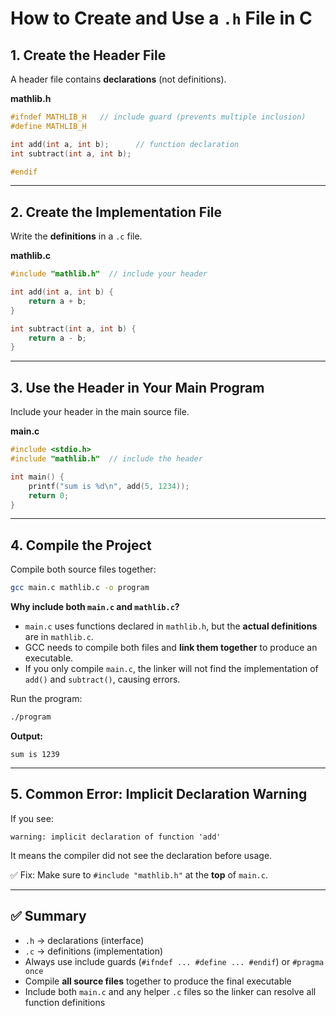 # How to Create and Use a `.h` File in C

## 1. Create the Header File

A header file contains **declarations** (not definitions).

**mathlib.h**

```c
#ifndef MATHLIB_H   // include guard (prevents multiple inclusion)
#define MATHLIB_H

int add(int a, int b);      // function declaration
int subtract(int a, int b);

#endif
```

---

## 2. Create the Implementation File

Write the **definitions** in a `.c` file.

**mathlib.c**

```c
#include "mathlib.h"  // include your header

int add(int a, int b) {
    return a + b;
}

int subtract(int a, int b) {
    return a - b;
}
```

---

## 3. Use the Header in Your Main Program

Include your header in the main source file.

**main.c**

```c
#include <stdio.h>
#include "mathlib.h"  // include the header

int main() {
    printf("sum is %d\n", add(5, 1234));
    return 0;
}
```

---

## 4. Compile the Project

Compile both source files together:

```bash
gcc main.c mathlib.c -o program
```

**Why include both `main.c` and `mathlib.c`?**

* `main.c` uses functions declared in `mathlib.h`, but the **actual definitions** are in `mathlib.c`.
* GCC needs to compile both files and **link them together** to produce an executable.
* If you only compile `main.c`, the linker will not find the implementation of `add()` and `subtract()`, causing errors.

Run the program:

```bash
./program
```

**Output:**

```
sum is 1239
```

---

## 5. Common Error: Implicit Declaration Warning

If you see:

```
warning: implicit declaration of function 'add'
```

It means the compiler did not see the declaration before usage.

✅ Fix: Make sure to `#include "mathlib.h"` at the **top** of `main.c`.

---

## ✅ Summary

* `.h` → declarations (interface)
* `.c` → definitions (implementation)
* Always use include guards (`#ifndef ... #define ... #endif`) or `#pragma once`
* Compile **all source files** together to produce the final executable
* Include both `main.c` and any helper `.c` files so the linker can resolve all function definitions
